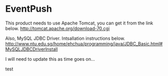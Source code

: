 EventPush
=========
This product needs to use Apache Tomcat, you can get it from the link below.
http://tomcat.apache.org/download-70.cgi

Also, MySQL JDBC Driver. Intsallation instructions below.
http://www.ntu.edu.sg/home/ehchua/programming/java/JDBC_Basic.html#MySQLJDBCDriverInstall

I will need to update this as time goes on...

test
